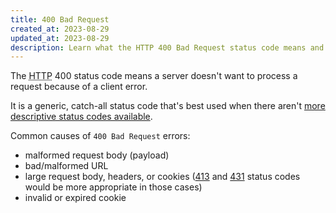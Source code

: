 ```yaml
---
title: 400 Bad Request
created_at: 2023-08-29
updated_at: 2023-08-29
description: Learn what the HTTP 400 Bad Request status code means and when it happens.
---
```


The <abbr title="Hypertext Transfer Protocol">HTTP</abbr> 400 status code means a server doesn't want to process a request because of a client error.

It is a generic, catch-all status code that's best used when there aren't [more descriptive status codes available](index.html#client-error-4xx).

Common causes of `400 Bad Request` errors:

* malformed request body (payload)
* bad/malformed URL
* large request body, headers, or cookies ([413](413-request-entity-too-large.html) and [431](431-request-header-fields-too-large.html) status codes would be more appropriate in those cases)
* invalid or expired cookie
